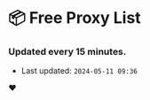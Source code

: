 # :package: Free Proxy List
### Updated every 15 minutes.

- Last updated: `2024-05-11 09:36`

:heart:
